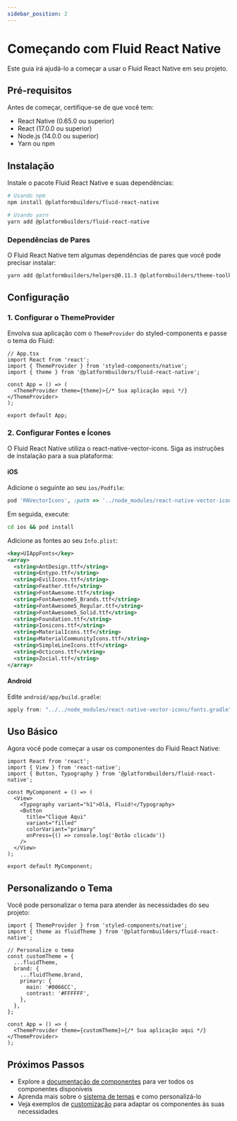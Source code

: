 ```yaml
---
sidebar_position: 2
---
```


# Começando com Fluid React Native

Este guia irá ajudá-lo a começar a usar o Fluid React Native em seu projeto.

## Pré-requisitos

Antes de começar, certifique-se de que você tem:

- React Native (0.65.0 ou superior)
- React (17.0.0 ou superior)
- Node.js (14.0.0 ou superior)
- Yarn ou npm

## Instalação

Instale o pacote Fluid React Native e suas dependências:

```bash
# Usando npm
npm install @platformbuilders/fluid-react-native

# Usando yarn
yarn add @platformbuilders/fluid-react-native
```

### Dependências de Pares

O Fluid React Native tem algumas dependências de pares que você pode precisar instalar:

```bash
yarn add @platformbuilders/helpers@0.11.3 @platformbuilders/theme-toolkit@0.3.0 formik@2.4.6 lodash@4.17.21 lottie-react-native@7.1.0 react-native-camera@4.2.1 react-native-fast-image@8.6.3 react-native-svg@15.8.0 react-native-vector-icons@10.2.0 styled-components@5.3.11
```

## Configuração

### 1. Configurar o ThemeProvider

Envolva sua aplicação com o `ThemeProvider` do styled-components e passe o tema do Fluid:

```tsx
// App.tsx
import React from 'react';
import { ThemeProvider } from 'styled-components/native';
import { theme } from '@platformbuilders/fluid-react-native';

const App = () => (
  <ThemeProvider theme={theme}>{/* Sua aplicação aqui */}</ThemeProvider>
);

export default App;
```

### 2. Configurar Fontes e Ícones

O Fluid React Native utiliza o react-native-vector-icons. Siga as instruções de instalação para a sua plataforma:

#### iOS

Adicione o seguinte ao seu `ios/Podfile`:

```ruby
pod 'RNVectorIcons', :path => '../node_modules/react-native-vector-icons'
```

Em seguida, execute:

```bash
cd ios && pod install
```

Adicione as fontes ao seu `Info.plist`:

```xml
<key>UIAppFonts</key>
<array>
  <string>AntDesign.ttf</string>
  <string>Entypo.ttf</string>
  <string>EvilIcons.ttf</string>
  <string>Feather.ttf</string>
  <string>FontAwesome.ttf</string>
  <string>FontAwesome5_Brands.ttf</string>
  <string>FontAwesome5_Regular.ttf</string>
  <string>FontAwesome5_Solid.ttf</string>
  <string>Foundation.ttf</string>
  <string>Ionicons.ttf</string>
  <string>MaterialIcons.ttf</string>
  <string>MaterialCommunityIcons.ttf</string>
  <string>SimpleLineIcons.ttf</string>
  <string>Octicons.ttf</string>
  <string>Zocial.ttf</string>
</array>
```

#### Android

Edite `android/app/build.gradle`:

```gradle
apply from: "../../node_modules/react-native-vector-icons/fonts.gradle"
```

## Uso Básico

Agora você pode começar a usar os componentes do Fluid React Native:

```tsx
import React from 'react';
import { View } from 'react-native';
import { Button, Typography } from '@platformbuilders/fluid-react-native';

const MyComponent = () => (
  <View>
    <Typography variant="h1">Olá, Fluid!</Typography>
    <Button
      title="Clique Aqui"
      variant="filled"
      colorVariant="primary"
      onPress={() => console.log('Botão clicado')}
    />
  </View>
);

export default MyComponent;
```

## Personalizando o Tema

Você pode personalizar o tema para atender às necessidades do seu projeto:

```tsx
import { ThemeProvider } from 'styled-components/native';
import { theme as fluidTheme } from '@platformbuilders/fluid-react-native';

// Personalize o tema
const customTheme = {
  ...fluidTheme,
  brand: {
    ...fluidTheme.brand,
    primary: {
      main: '#0066CC',
      contrast: '#FFFFFF',
    },
  },
};

const App = () => (
  <ThemeProvider theme={customTheme}>{/* Sua aplicação aqui */}</ThemeProvider>
);
```

## Próximos Passos

- Explore a [documentação de componentes](/docs/components) para ver todos os componentes disponíveis
- Aprenda mais sobre o [sistema de temas](/docs/theme) e como personalizá-lo
- Veja exemplos de [customização](/docs/guides/customization) para adaptar os componentes às suas necessidades
